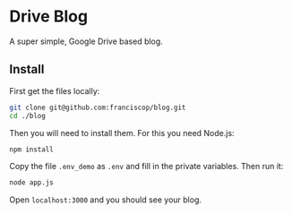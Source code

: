 # Drive Blog

A super simple, Google Drive based blog.

## Install

First get the files locally:

```bash
git clone git@github.com:franciscop/blog.git
cd ./blog
```

Then you will need to install them. For this you need Node.js:

```bash
npm install
```

Copy the file `.env_demo` as `.env` and fill in the private variables. Then run it:

```bash
node app.js
```

Open `localhost:3000` and you should see your blog.
